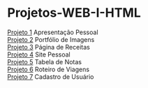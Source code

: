 # Projetos-WEB-I-HTML
[Projeto 1](projeto1/index.html) Apresentação Pessoal <br>
[Projeto 2](projeto2/index.html) Portfólio de Imagens <br>
[Projeto 3](projeto3/index.html) Página de Receitas <br>
[Projeto 4](projeto4/index.html) Site Pessoal <br>
[Projeto 5](projeto5/index.html) Tabela de Notas <br>
[Projeto 6](projeto6/index.html) Roteiro de Viagens <br>
[Projeto 7](projeto7/index.html) Cadastro de Usuário <br>
